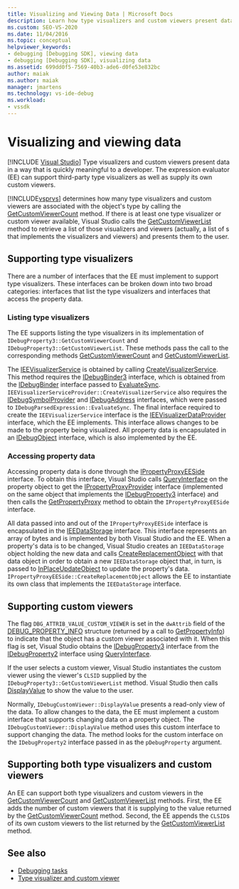 ```yaml
---
title: Visualizing and Viewing Data | Microsoft Docs
description: Learn how type visualizers and custom viewers present data to a developer. The expression evaluator supports third-party type visualizers.
ms.custom: SEO-VS-2020
ms.date: 11/04/2016
ms.topic: conceptual
helpviewer_keywords:
- debugging [Debugging SDK], viewing data
- debugging [Debugging SDK], visualizing data
ms.assetid: 699dd0f5-7569-40b3-ade6-d0fe53e832bc
author: maiak
ms.author: maiak
manager: jmartens
ms.technology: vs-ide-debug
ms.workload:
- vssdk
---
```

# Visualizing and viewing data

 [!INCLUDE [Visual Studio](~/includes/applies-to-version/vs-windows-only.md)]
Type visualizers and custom viewers present data in a way that is quickly meaningful to a developer. The expression evaluator (EE) can support third-party type visualizers as well as supply its own custom viewers.

 [!INCLUDE[vsprvs](../../code-quality/includes/vsprvs_md.md)] determines how many type visualizers and custom viewers are associated with the object's type by calling the [GetCustomViewerCount](../../extensibility/debugger/reference/idebugproperty3-getcustomviewercount.md) method. If there is at least one type visualizer or custom viewer available, Visual Studio calls the [GetCustomViewerList](../../extensibility/debugger/reference/idebugproperty3-getcustomviewerlist.md) method to retrieve a list of those visualizers and viewers (actually, a list of s that implements the visualizers and viewers) and presents them to the user.

## Supporting type visualizers
 There are a number of interfaces that the EE must implement to support type visualizers. These interfaces can be broken down into two broad categories: interfaces that list the type visualizers and interfaces that access the property data.

### Listing type visualizers
 The EE supports listing the type visualizers in its implementation of `IDebugProperty3::GetCustomViewerCount` and `IDebugProperty3::GetCustomViewerList`. These methods pass the call to the corresponding methods [GetCustomViewerCount](../../extensibility/debugger/reference/ieevisualizerservice-getcustomviewercount.md) and [GetCustomViewerList](../../extensibility/debugger/reference/ieevisualizerservice-getcustomviewerlist.md).

 The [IEEVisualizerService](../../extensibility/debugger/reference/ieevisualizerservice.md) is obtained by calling [CreateVisualizerService](../../extensibility/debugger/reference/ieevisualizerserviceprovider-createvisualizerservice.md). This method requires the [IDebugBinder3](../../extensibility/debugger/reference/idebugbinder3.md) interface, which is obtained from the [IDebugBinder](../../extensibility/debugger/reference/idebugbinder.md) interface passed to [EvaluateSync](../../extensibility/debugger/reference/idebugparsedexpression-evaluatesync.md). `IEEVisualizerServiceProvider::CreateVisualizerService` also requires the [IDebugSymbolProvider](../../extensibility/debugger/reference/idebugsymbolprovider.md) and [IDebugAddress](../../extensibility/debugger/reference/idebugaddress.md) interfaces, which were passed to `IDebugParsedExpression::EvaluateSync`. The final interface required to create the `IEEVisualizerService` interface is the [IEEVisualizerDataProvider](../../extensibility/debugger/reference/ieevisualizerdataprovider.md) interface, which the EE implements. This interface allows changes to be made to the property being visualized. All property data is encapsulated in an [IDebugObject](../../extensibility/debugger/reference/idebugobject.md) interface, which is also implemented by the EE.

### Accessing property data
 Accessing property data is done through the [IPropertyProxyEESide](../../extensibility/debugger/reference/ipropertyproxyeeside.md) interface. To obtain this interface, Visual Studio calls [QueryInterface](/cpp/atl/queryinterface) on the property object to get the [IPropertyProxyProvider](../../extensibility/debugger/reference/ipropertyproxyprovider.md) interface (implemented on the same object that implements the [IDebugProperty3](../../extensibility/debugger/reference/idebugproperty3.md) interface) and then calls the [GetPropertyProxy](../../extensibility/debugger/reference/ipropertyproxyprovider-getpropertyproxy.md) method to obtain the `IPropertyProxyEESide` interface.

 All data passed into and out of the `IPropertyProxyEESide` interface is encapsulated in the [IEEDataStorage](../../extensibility/debugger/reference/ieedatastorage.md) interface. This interface represents an array of bytes and is implemented by both Visual Studio and the EE. When a property's data is to be changed, Visual Studio creates an `IEEDataStorage` object holding the new data and calls [CreateReplacementObject](../../extensibility/debugger/reference/ipropertyproxyeeside-createreplacementobject.md) with that data object in order to obtain a new `IEEDataStorage` object that, in turn, is passed to [InPlaceUpdateObject](../../extensibility/debugger/reference/ipropertyproxyeeside-inplaceupdateobject.md) to update the property's data. `IPropertyProxyEESide::CreateReplacementObject` allows the EE to instantiate its own class that implements the `IEEDataStorage` interface.

## Supporting custom viewers
 The flag `DBG_ATTRIB_VALUE_CUSTOM_VIEWER` is set in the `dwAttrib` field of the [DEBUG_PROPERTY_INFO](../../extensibility/debugger/reference/debug-property-info.md) structure (returned by a call to [GetPropertyInfo](../../extensibility/debugger/reference/idebugproperty2-getpropertyinfo.md)) to indicate that the object has a custom viewer associated with it. When this flag is set, Visual Studio obtains the [IDebugProperty3](../../extensibility/debugger/reference/idebugproperty3.md) interface from the [IDebugProperty2](../../extensibility/debugger/reference/idebugproperty2.md) interface using [QueryInterface](/cpp/atl/queryinterface).

 If the user selects a custom viewer, Visual Studio instantiates the custom viewer using the viewer's `CLSID` supplied by the `IDebugProperty3::GetCustomViewerList` method. Visual Studio then calls [DisplayValue](../../extensibility/debugger/reference/idebugcustomviewer-displayvalue.md) to show the value to the user.

 Normally, `IDebugCustomViewer::DisplayValue` presents a read-only view of the data. To allow changes to the data, the EE must implement a custom interface that supports changing data on a property object. The `IDebugCustomViewer::DisplayValue` method uses this custom interface to support changing the data. The method looks for the custom interface on the `IDebugProperty2` interface passed in as the `pDebugProperty` argument.

## Supporting both type visualizers and custom viewers
 An EE can support both type visualizers and custom viewers in the [GetCustomViewerCount](../../extensibility/debugger/reference/idebugproperty3-getcustomviewercount.md) and [GetCustomViewerList](../../extensibility/debugger/reference/idebugproperty3-getcustomviewerlist.md) methods. First, the EE adds the number of custom viewers that it is supplying to the value returned by the [GetCustomViewerCount](../../extensibility/debugger/reference/ieevisualizerservice-getcustomviewercount.md) method. Second, the EE appends the `CLSID`s of its own custom viewers to the list returned by the [GetCustomViewerList](../../extensibility/debugger/reference/ieevisualizerservice-getcustomviewerlist.md) method.

## See also
- [Debugging tasks](../../extensibility/debugger/debugging-tasks.md)
- [Type visualizer and custom viewer](../../extensibility/debugger/type-visualizer-and-custom-viewer.md)
